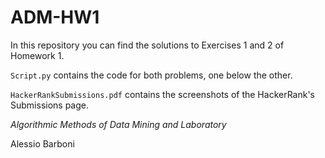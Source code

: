 # ADM-HW1

In this repository you can find the solutions to Exercises 1 and 2 of Homework 1.

`Script.py` contains the code for both problems, one below the other.

`HackerRankSubmissions.pdf` contains the screenshots of the HackerRank's Submissions page.


_Algorithmic Methods of Data Mining and Laboratory_ 

Alessio Barboni 
